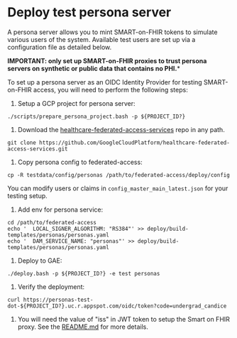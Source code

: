 # Deploy test persona server

A persona server allows you to mint SMART-on-FHIR tokens to simulate various users of the system. Available test users are set up via a configuration file as detailed below.

**IMPORTANT: only set up SMART-on-FHIR proxies to trust persona servers on synthetic or public data that contains no PHI.***

To set up a persona server as an OIDC Identity Provider for testing SMART-on-FHIR access, you will need to perform the following steps:

1. Setup a GCP project for persona server:

  ```
  ./scripts/prepare_persona_project.bash -p ${PROJECT_ID?}
  ```

1. Download the [healthcare-federated-access-services](https://github.com/GoogleCloudPlatform/healthcare-federated-access-services) repo in any path.

  ```
  git clone https://github.com/GoogleCloudPlatform/healthcare-federated-access-services.git
  ```

1. Copy persona config to federated-access:

  ```
  cp -R testdata/config/personas /path/to/federated-access/deploy/config
  ```

  You can modify users or claims in `config_master_main_latest.json` for your testing setup.

1. Add env for persona service:

  ```
  cd /path/to/federated-access
  echo '  LOCAL_SIGNER_ALGORITHM: "RS384"' >> deploy/build-templates/personas/personas.yaml
  echo '  DAM_SERVICE_NAME: "personas"' >> deploy/build-templates/personas/personas.yaml
  ```

1. Deploy to GAE:

  ```
  ./deploy.bash -p ${PROJECT_ID?} -e test personas
  ```

1. Verify the deployment:

  ```
  curl https://personas-test-dot-${PROJECT_ID?}.uc.r.appspot.com/oidc/token?code=undergrad_candice
  ```

1. You will need the value of "iss" in JWT token to setup the Smart on FHIR proxy. See the [README.md](./README.md) for more details.
